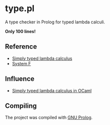 # type.pl
A type checker in Prolog for typed lambda calculi.

**Only 100 lines!**

## Reference

- [Simply typed lambda calculus](https://en.wikipedia.org/wiki/Simply_typed_lambda_calculus)
- [System F](https://en.wikipedia.org/wiki/System_F)

## Influence

- [Simply typed lambda calculus in OCaml](https://www.youtube.com/watch?v=E3BjV-Y6jlk)

## Compiling

The project was compiled with [GNU Prolog](https://github.com/didoudiaz/gprolog/tree/master).

